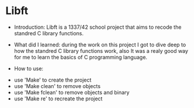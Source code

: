 Libft
=====

* Introduction:
  Libft is a 1337/42 school project that aims to recode the standred C library functions.

* What did I learned:
  during the work on this project I got to dive deep to how the standred C library functions work, also It was a realy good way for me to learn the basics   of C programming language.

* How to use:
- use 'Make' to create the project
- use 'Make clean' to remove objects
- use 'Make fclean' to remove objects and binary
- use 'Make re' to recreate the project
